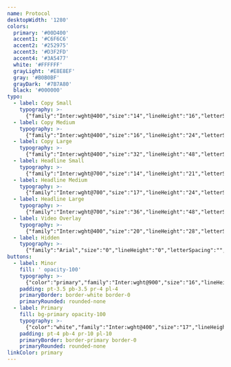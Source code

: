 ```yaml
---
name: Protocol
desktopWidth: '1280'
colors:
  primary: '#00D400'
  accent1: '#C6F6C6'
  accent2: '#252975'
  accent3: '#D3F2FD'
  accent4: '#3A5477'
  white: '#FFFFFF'
  grayLight: '#E8E8EF'
  gray: '#B0B0BF'
  grayDark: '#7B7A80'
  black: '#000000'
typo:
  - label: Copy Small
    typography: >-
      {"family":"Inter:wght@400","size":"14","lineHeight":"16","letterSpacing":"0","margin":"0","smSize":"14","smLineHeight":"16","smLetterSpacing":"0","smMargin":"0"}
  - label: Copy Medium
    typography: >-
      {"family":"Inter:wght@400","size":"16","lineHeight":"24","letterSpacing":"0","margin":"28","smSize":"16","smLineHeight":"24","smLetterSpacing":"0","smMargin":"28"}
  - label: Copy Large
    typography: >-
      {"family":"Inter:wght@400","size":"32","lineHeight":"48","letterSpacing":"","margin":"","smSize":"32","smLineHeight":"48","smLetterSpacing":"","smMargin":""}
  - label: Headline Small
    typography: >-
      {"family":"Inter:wght@700","size":"14","lineHeight":"21","letterSpacing":"","margin":"","smSize":"14","smLineHeight":"21","smLetterSpacing":"","smMargin":""}
  - label: Headline Medium
    typography: >-
      {"family":"Inter:wght@700","size":"17","lineHeight":"24","letterSpacing":"0","margin":"0","smSize":"17","smLineHeight":"24","smLetterSpacing":"0","smMargin":"0"}
  - label: Headline Large
    typography: >-
      {"family":"Inter:wght@700","size":"36","lineHeight":"48","letterSpacing":"0","margin":"16","smSize":"28","smLineHeight":"36","smLetterSpacing":"0","smMargin":"10"}
  - label: Video Overlay
    typography: >-
      {"family":"Inter:wght@400","size":"20","lineHeight":"28","letterSpacing":"","margin":"","smSize":"20","smLineHeight":"28","smLetterSpacing":"","smMargin":""}
  - label: Hidden
    typography: >-
      {"family":"Arial","size":"0","lineHeight":"0","letterSpacing":"","margin":"","smSize":"0","smLineHeight":"0","smLetterSpacing":"","smMargin":""}
buttons:
  - label: Minor
    fill: ' opacity-100'
    typography: >-
      {"color":"primary","family":"Inter:wght@900","size":"16","lineHeight":"16","letterSpacing":"0","smSize":"16","smLineHeight":"16","smLetterSpacing":"0"}
    padding: pt-3.5 pb-3.5 pr-4 pl-4
    primaryBorder: border-white border-0
    primaryRounded: rounded-none
  - label: Primary
    fill: bg-primary opacity-100
    typography: >-
      {"color":"white","family":"Inter:wght@400","size":"17","lineHeight":"18","letterSpacing":"0","smSize":"17","smLineHeight":"18","smLetterSpacing":"0"}
    padding: pt-4 pb-4 pr-10 pl-10
    primaryBorder: border-primary border-0
    primaryRounded: rounded-none
linkColor: primary
---
```













